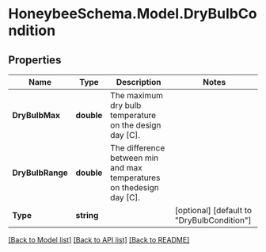 
# HoneybeeSchema.Model.DryBulbCondition

## Properties

Name | Type | Description | Notes
------------ | ------------- | ------------- | -------------
**DryBulbMax** | **double** | The maximum dry bulb temperature on the design day [C]. | 
**DryBulbRange** | **double** | The difference between min and max temperatures on thedesign day [C]. | 
**Type** | **string** |  | [optional] [default to "DryBulbCondition"]

[[Back to Model list]](../README.md#documentation-for-models)
[[Back to API list]](../README.md#documentation-for-api-endpoints)
[[Back to README]](../README.md)

